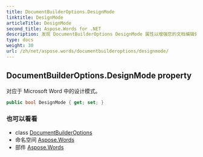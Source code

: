 ```yaml
---
title: DocumentBuilderOptions.DesignMode
linktitle: DesignMode
articleTitle: DesignMode
second_title: Aspose.Words for .NET
description: 发现 DocumentBuilderOptions DesignMode 属性以增强您的文档编辑体验，类似于 Microsoft Word 中的设计模式。
type: docs
weight: 30
url: /zh/net/aspose.words/documentbuilderoptions/designmode/
---
```

## DocumentBuilderOptions.DesignMode property

对应于 Microsoft Word 中的设计模式。

```csharp
public bool DesignMode { get; set; }
```

### 也可以看看

* class [DocumentBuilderOptions](../)
* 命名空间 [Aspose.Words](../../../aspose.words/)
* 部件 [Aspose.Words](../../../)
